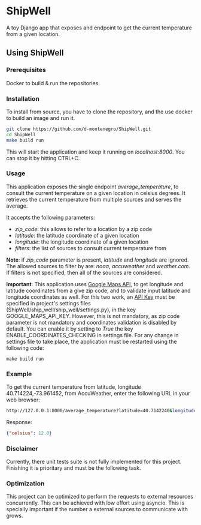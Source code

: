 # ShipWell

A toy Django app that exposes and endpoint to get the current temperature from a given location.

## Using ShipWell
### Prerequisites

 Docker to build & run the repositories.

### Installation
To install from source, you have to clone the repository, and the use docker to build an image and run it.

```bash
git clone https://github.com/d-montenegro/ShipWell.git
cd ShipWell
make build run
```
This will start the application and keep it running on _localhost:8000_. You can stop it by hitting CTRL+C.

### Usage
This application exposes the single endpoint _average_temperature_, to consult the current temperature on a given location in celsius degrees. It retrieves the current temperature from multiple sources and serves the average.

It accepts the following parameters:
 * _zip_code_: this allows to refer to a location by a zip code
 * _latitude_: the latitude coordinate of a given location
 * _longitude_: the longitude coordinate of a given location
 * _filters_: the list of sources to consult current temperature from

**Note**: if _zip_code_ parameter is present, _latitude_ and _longitude_ are ignored. The allowed sources to filter by are: _noaa_, _accuweather_ and _weather.com_. If filters is not specified, then all of the sources are considered.

**Important**: This application uses [Google Maps API](https://developers.google.com/maps/documentation/geocoding/intro), to get longitude and latitude coordinates from a give zip code, and to validate input latitude and longitude coordinates as well. For this two work, an [API Key](https://developers.google.com/maps/documentation/geocoding/get-api-key) must be specified in project's settings files (ShipWell/ship_well/ship_well/settings.py), in the key GOOGLE_MAPS_API_KEY. However, this is not mandatory, as zip code parameter is not mandatory and coordinates validation is disabled by default. You can enable it by setting to _True_ the key ENABLE_COORDINATES_CHECKING in settings file. For any change in settings file to take place, the application must be restarted using the following code:
```bash¡
make build run
```
### Example
To get the current temperature from latitude, longitude 40.714224,-73.961452, from AccuWeather, enter the following URL in your web browser:
 ```bash
 http://127.0.0.1:8000/average_temperature?latitude=40.7142240&longitude=-73.961452&filters=accuweather
```
Response:
```json
{"celsius": 12.0}
```
### Disclaimer
Currently, there unit tests suite is not fully implemented for this project. Finishing it is prioritary and must be the following task.

### Optimization
This project can be optimized to perform the requests to external resources concurrently. This can be achieved with low effort using asyncio. This is specially important if the number a external sources to communicate with grows.
